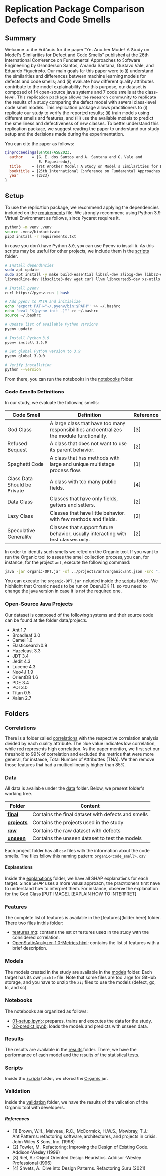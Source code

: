 # Replication Package Comparison Defects and Code Smells

## Summary

Welcome to the Artifacts for the paper "Yet Another Model! A Study on Model's Similarities for Defect and Code Smells" published at the 26th International Conference on Fundamental Approaches to Software Engineering by Geanderson Santos, Amanda Santana, Gustavo Vale, and Eduardo Figueiredo. Our main goals for this paper were to (i) understand the similarities and differences between machine learning models for defects and code smells; and (ii) evaluate how different quality attributes contribute to the model explainability. For this purpose, our dataset is composed of 14 open-source java systems and 7 code smells at the class-level. This replication package allows the research community to replicate the results of a study comparing the defect model with several class-level code smell models. This replication package allows practitioners to (i) replicate our study to verify the reported results; (ii) train models using different smells and features, and (iii) use the available models to predict the smelliness and defectiveness of new classes. To better understand this replication package, we suggest reading the paper to understand our study setup and the decisions made during the experimentation. 

You can cite the paper as follows:

```bibtex
@inproceedings{SantosFASE2023,
  author    = {G. E. dos Santos and A. Santana and G. Vale and
               E. Figueiredo},
  title     = {Yet Another Model! A Study on Model's Similarities for Defect and Code Smells},
  booktitle = {26th International Conference on Fundamental Approaches to Software Engineering (FASE)},
  year      = {2023}
}
```

## Setup

To use the replication package, we recommend applying the dependencies included on the [requirements](requirements.txt) file. We strongly recommend using Python 3.9 Virtual Environment as follows, since Pycaret requires it.

```bash
python3 -m venv .venv
source .venv/bin/activate
pip3 install -r requirements.txt
```

In case you don't have Python 3.9, you can use Pyenv to install it. As this scripts may be useful for other projects, we include them in the [scripts](scripts/) folder.

```bash
# Install dependencies
sudo apt update
sudo apt install -y make build-essential libssl-dev zlib1g-dev libbz2-dev \
libreadline-dev libsqlite3-dev wget curl llvm libncursed5-dev xz-utils tk-dev

# Install pyenv
curl https://pyenv.run | bash

# Add pyenv to PATH and initialize
echo 'export PATH="~/.pyenv/bin:$PATH"' >> ~/.bashrc
echo 'eval "$(pyenv init -)"' >> ~/.bashrc
source ~/.bashrc

# Update list of available Python versions
pyenv update

# Install Python 3.9
pyenv install 3.9.0

# Set global Python version to 3.9
pyenv global 3.9.0

# Verify installation
python --version
```

From there, you can run the notebooks in the [notebooks](notebooks/) folder.

### Code Smells Definitions

In our study, we evaluate the following smells:

| Code Smell                   | Definition                                                                                  | Reference |
|------------------------------|---------------------------------------------------------------------------------------------|-----------|
| God Class                    | A large class that have too many responsibilities and centralizes the module functionality. | [3]       |
| Refused Bequest              | A class that does not want to use its parent behavior.                                      | [2]       |
| Spaghetti Code               | A class that has methods with large and unique multistage process flow.                     | [1]       |
| Class Data Should be Private | A class with too many public fields.                                                        | [4]       |
| Data Class                   | Classes that have only fields, getters and setters.                                         | [2]       |
| Lazy Class                   | Classes that have little behavior, with few methods and fields.                             | [2]       |
| Speculative Generality       | Classes that support future behavior, usually interacting with test classes only.           | [2]       |

In order to identify such smells we relied on the Organic tool. If you want to run the Organic tool to asses the smell collection process, you can, for instance, for the project `ant`, execute the following command:

```bash
java -jar organic-OPT.jar -sf ../projects/ant/organic/ant.json -src "../bad-smells-defects/projects/ant"
```

You can execute the `organic-OPT.jar` included inside the [scripts](scripts/) folder. We highlight that Organic needs to be run on OpenJDK 11, so you need to change the java version in case it is not the required one. 

### Open-Source Java Projects

Our dataset is composed of the following systems and their source code can be found at the folder data/projects. 

- Ant 1.7
- Broadleaf 3.0
- Camel 1.6
- Elasticsearch 0.9
- Hazelcast 3.3
- JDT 3.4
- Jedit 4.3
- Lucene 4.3
- Neo4J 1.9
- OrientDB 1.6
- PDE 3.4
- POI 3.0
- Titan 0.5
- Xalan 2.7

## Folders

### Correlations

There is a folder called [correlations](correlations/) with the respective correlation analysis divided by each quality attribute. The blue value indicates low correlation, while red represents high correlation. As the paper mention, we first set our threshold to 99% of correlation and excluded the metrics that were more general, for instance, Total Number of Attributtes (TNA). We then remove those features that had a multicollinearity higher than 85%. 
### Data

All data is available under the [data](data/) folder. Below, we present folder's working tree.

| Folder                        | Content                                            |
|-------------------------------|----------------------------------------------------|
| [**final**](data/final)       | Contains the final dataset with defects and smells |
| [**projects**](data/projects) | Contains the projects used in the study            |
| [**raw**](data/raw)           | Contains the raw dataset with defects              |
| [**unseen**](data/unseen)     | Contains the unseen dataset to test the models     |

Each project folder has all `csv` files with the information about the code smells. The files follow this naming pattern: `organic<code_smell>.csv`


#### Explanations

Inside the [explanations](explanations/) folder, we have all SHAP explanations for each target. Since SHAP uses a more visual approach, the practitioners first have to understand how to interpret them. For instance, observe the explanation for the God Class [PUT IMAGE]. [EXPLAIN HOW TO INTERPRET]

### Features

The complete list of features is available in the [features](folder here) folder. There two files in this folder:

- [features.md](features/features.md): contains the list of features used in the study with the considered correlation.
- [OpenStaticAnalyzer-1.0-Metrics.html](features/OpenStaticAnalyzer-1.0-Metrics.html): contains the list of features with a brief description.

### Models

The models created in the study are available in the [models](models/) folder. Each target has its own `pickle` file. Note that some files are too large for GitHub storage, and you have to unzip the `zip` files to use the models (defect, gc, lc, and sc).

### Notebooks

The notebooks are organized as follows:

- [01-setup.ipynb](notebooks/01-setup.ipynb): prepares, trains and executes the data for the study.
- [02-predict.ipynb](notebooks/02-predict.ipynb): loads the models and predicts with unseen data.

### Results

The results are available in the [results](results/) folder. There, we have the performance of each model and the results of the statistical tests.

### Scripts

Inside the [scripts](scripts/) folder, we stored the [Organic](https://github.com/opus-research/organic) jar.

### Validation

Inside the [validation](validation/) folder, we have the results of the validation of the Organic tool with developers.

##### References

- [1] Brown, W.H., Malveau, R.C., McCormick, H.W.S., Mowbray, T.J.: AntiPatterns: refactoring software, architectures, and projects in crisis. John Wiley & Sons, Inc. (1998)
- [2] Fowler, M.: Refactoring: Improving the Design of Existing Code. Addison-Wesley (1999)
- [3] Riel, A.: Object Oriented Design Heuristics. Addison-Wesley Professional (1996)
- [4] Shvets, A.: Dive into Design Patterns. Refactoring Guru (2021)
